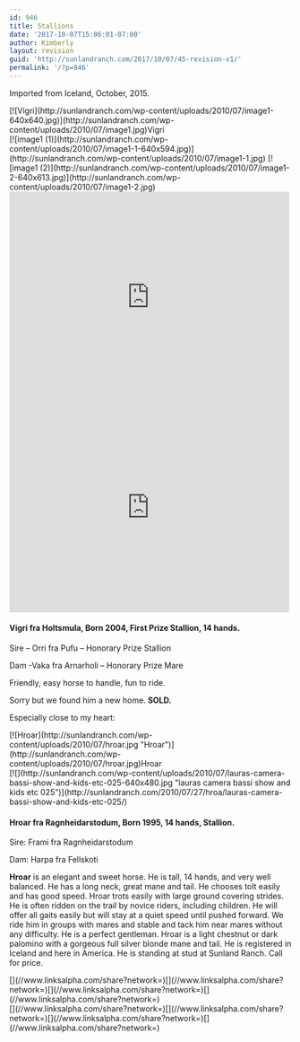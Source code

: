 ```yaml
---
id: 946
title: Stallions
date: '2017-10-07T15:06:01-07:00'
author: Kimberly
layout: revision
guid: 'http://sunlandranch.com/2017/10/07/45-revision-v1/'
permalink: '/?p=946'
---
```


Imported from Iceland, October, 2015.

<div class="wp-caption alignnone" id="attachment_904" style="width: 524px">[![Vigri](http://sunlandranch.com/wp-content/uploads/2010/07/image1-640x640.jpg)](http://sunlandranch.com/wp-content/uploads/2010/07/image1.jpg)Vigri

</div>[![image1 (1)](http://sunlandranch.com/wp-content/uploads/2010/07/image1-1-640x594.jpg)](http://sunlandranch.com/wp-content/uploads/2010/07/image1-1.jpg) [![image1 (2)](http://sunlandranch.com/wp-content/uploads/2010/07/image1-2-640x613.jpg)](http://sunlandranch.com/wp-content/uploads/2010/07/image1-2.jpg)

<iframe allow="accelerometer; autoplay; clipboard-write; encrypted-media; gyroscope; picture-in-picture; web-share" allowfullscreen="" frameborder="0" height="375" loading="lazy" src="https://www.youtube.com/embed/bzudDA1iYAs?feature=oembed" title="Lisbeth og Vigri" width="500"></iframe>

<iframe allow="accelerometer; autoplay; clipboard-write; encrypted-media; gyroscope; picture-in-picture; web-share" allowfullscreen="" frameborder="0" height="375" loading="lazy" src="https://www.youtube.com/embed/cvX4gia7VTk?feature=oembed" title="Vigri" width="500"></iframe>

#### **Vigri fra Holtsmula,** **Born 2004, First Prize Stallion, 14 hands.**

Sire – Orri fra Pufu – Honorary Prize Stallion

Dam -Vaka fra Arnarholi – Honorary Prize Mare

Friendly, easy horse to handle, fun to ride.

Sorry but we found him a new home. **SOLD.**

Especially close to my heart:

<div class="wp-caption alignnone" id="attachment_46" style="width: 360px">[![Hroar](http://sunlandranch.com/wp-content/uploads/2010/07/hroar.jpg "Hroar")](http://sunlandranch.com/wp-content/uploads/2010/07/hroar.jpg)Hroar

</div>[![](http://sunlandranch.com/wp-content/uploads/2010/07/lauras-camera-bassi-show-and-kids-etc-025-640x480.jpg "lauras camera bassi show and kids etc 025")](http://sunlandranch.com/2010/07/27/hroa/lauras-camera-bassi-show-and-kids-etc-025/)

#### **Hroar fra Ragnheidarstodum**, Born 1995, 14 hands, Stallion.

Sire: Frami fra Ragnheidarstodum

Dam: Harpa fra Fellskoti

**Hroar** is an elegant and sweet horse. He is tall, 14 hands, and very well balanced. He has a long neck, great mane and tail. He chooses tolt easily and has good speed. Hroar trots easily with large ground covering strides. He is often ridden on the trail by novice riders, including children. He will offer all gaits easily but will stay at a quiet speed until pushed forward. We ride him in groups with mares and stable and tack him near mares without any difficulty. He is a perfect gentleman. Hroar is a light chestnut or dark palomino with a gorgeous full silver blonde mane and tail. He is registered in Iceland and here in America. He is standing at stud at Sunland Ranch. Call for price.

<div class="linksalpha_container linksalpha_app_3" data-counters="1" data-size="regular" data-style="square" data-title="Stallions" data-url="https://www.sunlandranch.com/?p=946">[](//www.linksalpha.com/share?network=)[](//www.linksalpha.com/share?network=)[](//www.linksalpha.com/share?network=)[](//www.linksalpha.com/share?network=)</div><div class="linksalpha_container linksalpha_app_7" data-position="" data-title="Stallions" data-url="https://www.sunlandranch.com/?p=946">[](//www.linksalpha.com/share?network=)[](//www.linksalpha.com/share?network=)[](//www.linksalpha.com/share?network=)[](//www.linksalpha.com/share?network=)</div>